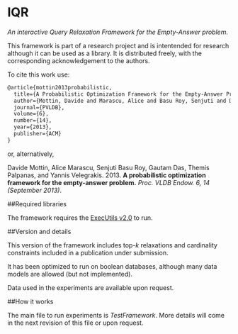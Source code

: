# IQR
*An interactive Query Relaxation Framework for the Empty-Answer problem.*


This framework is part of a research project and is intentended for research although it can be used as a library. 
It is distributed freely, with the corresponding acknowledgement to the authors. 

To cite this work use: 

```latex
@article{mottin2013probabilistic,
  title={A Probabilistic Optimization Framework for the Empty-Answer Problem.},
  author={Mottin, Davide and Marascu, Alice and Basu Roy, Senjuti and Das, Gautam and Palpanas, Themis and Velegrakis, Yannis},
  journal={PVLDB},
  volume={6},
  number={14},
  year={2013},
  publisher={ACM}
}
```

or, alternatively,


Davide Mottin, Alice Marascu, Senjuti Basu Roy, Gautam Das, Themis Palpanas, and Yannis Velegrakis. 2013. **A probabilistic optimization framework for the empty-answer problem.** *Proc. VLDB Endow. 6, 14 (September 2013)*.

##Required libraries

The framework requires the [ExecUtils v2.0](https://github.com/mutandon/ExecutionUtilities/releases/tag/v2.0) to run. 

##Version and details

This version of the framework includes top-*k* relaxations and cardinality constraints included in a publication under submission. 

It has been optimized to run on boolean databases, although many data models are allowed (but not implemented).

Data used in the experiments are available upon request. 

##How it works

The main file to run experiments is *TestFramework*. More details will come in the next revision of this file or upon request. 




